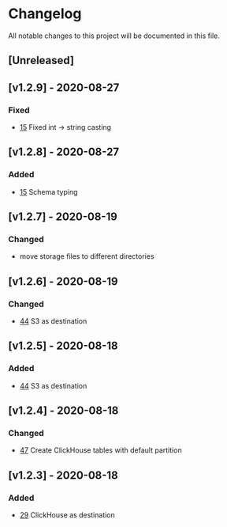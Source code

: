 # Changelog
All notable changes to this project will be documented in this file.

## [Unreleased]

## [v1.2.9] - 2020-08-27
### Fixed
- [15](https://github.com/ksensehq/eventnative/issues/15) Fixed int -> string casting

## [v1.2.8] - 2020-08-27
### Added
- [15](https://github.com/ksensehq/eventnative/issues/15) Schema typing

## [v1.2.7] - 2020-08-19
### Changed
- move storage files to different directories

## [v1.2.6] - 2020-08-19
### Changed
- [44](https://github.com/ksensehq/eventnative/issues/44) S3 as destination

## [v1.2.5] - 2020-08-18
### Added
- [44](https://github.com/ksensehq/eventnative/issues/44) S3 as destination

## [v1.2.4] - 2020-08-18
### Changed
- [47](https://github.com/ksensehq/eventnative/issues/47) Create ClickHouse tables with default partition

## [v1.2.3] - 2020-08-18
### Added
- [29](https://github.com/ksensehq/eventnative/issues/29) ClickHouse as destination